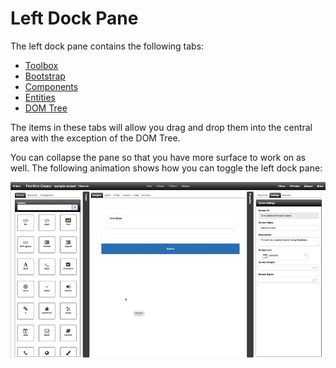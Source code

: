 # Left Dock Pane

The left dock pane contains the following tabs:
*	[Toolbox](toolbox/readme.md) 
*   [Bootstrap](bootstrap/readme.md)
*   [Components](components/readme.md)
*   [Entities](entities/readme.md)
*   [DOM Tree](dom-tree/readme.md)

The items in these tabs will allow you drag and drop them into the central area with the exception of the DOM Tree. 

You can collapse the pane so that you have more surface to work on as well. The following animation shows how you can toggle the left dock pane:

![Designer left dock pane](../../assets/images/designer-left-dock-pane.gif) 
